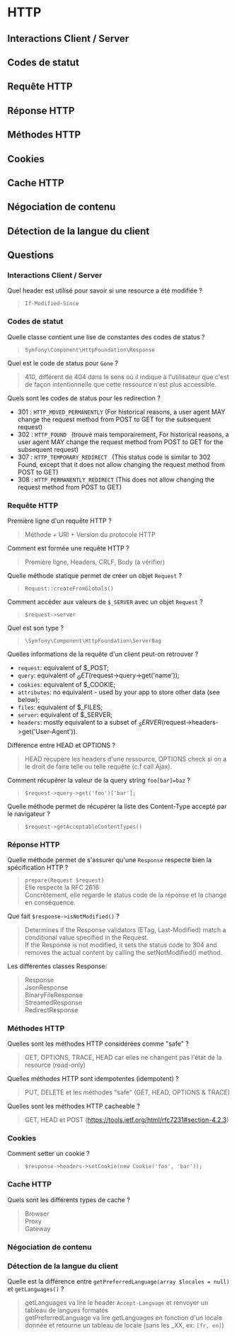 # HTTP
## Interactions Client / Server

## Codes de statut

## Requête HTTP

## Réponse HTTP

## Méthodes HTTP

## Cookies

## Cache HTTP

## Négociation de contenu

## Détection de la langue du client



##  Questions

### Interactions Client / Server
Quel header est utilisé pour savoir si une resource a été modifiée ?
> `If-Modified-Since`

### Codes de statut
Quelle classe contient une lise de constantes des codes de status ?
> `Symfony\Component\HttpFoundation\Response`

Quel est le code de status pour `Gone` ?
> 410, différent de 404 dans le sens où il indique à l'utilisateur que c'est de façon intentionnelle que cette ressource n'est plus accessible.

Quels sont les codes de status pour les redirection ?
- 301 : `HTTP_MOVED_PERMANENTLY` (For historical reasons, a user agent MAY change the request method from POST to GET for the subsequent request)  
- 302 : `HTTP_FOUND ` (trouvé mais temporairement, For historical reasons, a user agent MAY change the request method from POST to GET for the subsequent request)  
- 307 : `HTTP_TEMPORARY_REDIRECT ` (This status code is similar to 302 Found, except that it does not allow changing the request method from POST to GET)  
- 308 : `HTTP_PERMANENTLY_REDIRECT` (This does not allow changing the request method from POST to GET)  

### Requête HTTP
Première ligne d'un requête HTTP ?
> Méthode + URI + Version du protocole HTTP

Comment est formée une requête HTTP ?
> Première ligne, Headers, CRLF, Body (à vérifier)

Quelle méthode statique permet de créer un objet `Request` ?
> `Request::createFromGlobals()`

Comment accéder aux valeurs de `$_SERVER` avec un objet `Request` ?
> `$request->server`

Quel est son type ?
> `\Symfony\Component\HttpFoundation\ServerBag`

Quelles informations de la requête d'un client peut-on retrouver ?
- `request`: equivalent of $_POST;  
- `query`: equivalent of $_GET ($request->query->get('name'));  
- `cookies`: equivalent of $_COOKIE;  
- `attributes`: no equivalent - used by your app to store other data (see below);  
- `files`: equivalent of $_FILES;  
- `server`: equivalent of $_SERVER;  
- `headers`: mostly equivalent to a subset of $_SERVER ($request->headers->get('User-Agent')).  

Différence entre HEAD et OPTIONS ?
> HEAD récupère les headers d'une ressource, OPTIONS check si on a le droit de faire telle ou telle requête (c.f call Ajax).

Comment récupérer la valeur de la query string `foo[bar]=baz` ?
> `$request->query->get('foo')['bar'];`

Quelle méthode permet de récupérer la liste des Content-Type accepté par le navigateur ?
> `$request->getAcceptableContentTypes()`

### Réponse HTTP
Quelle méthode permet de s'assurer qu'une `Response` respecte bien la spécification HTTP ?
> `prepare(Request $request)`  
Elle respecte la RFC 2616  
Concrêtement, elle regarde le status code de la réponse et la change en conséquence. 

Que fait `$response->isNotModified()` ?
> Determines if the Response validators (ETag, Last-Modified) match a conditional value specified in the Request.  
If the Response is not modified, it sets the status code to 304 and removes the actual content by calling the setNotModified() method.

Les différentes classes Response:
> Response  
> JsonResponse  
> BinaryFileResponse  
> StreamedResponse  
> RedirectResponse  


### Méthodes HTTP
Quelles sont les méthodes HTTP considérées comme "safe" ?
> GET, OPTIONS, TRACE, HEAD car elles ne changent pas l'état de la resource (read-only)

Quelles méthodes HTTP sont idempotentes (idempotent) ?
> PUT, DELETE et les méthodes "safe" (GET, HEAD, OPTIONS & TRACE)

Quelles sont les méthodes HTTP cacheable ?
> GET, HEAD et POST (https://tools.ietf.org/html/rfc7231#section-4.2.3)

### Cookies
Comment setter un cookie ?
> `$response->headers->setCookie(new Cookie('foo', 'bar'));`

### Cache HTTP
Quels sont les différents types de cache ?
> Browser  
> Proxy  
> Gateway  

### Négociation de contenu

### Détection de la langue du client
Quelle est la différence entre `getPreferredLanguage(array $locales = null)` et `getLanguages()` ?
> getLanguages va lire le header `Accept-Language` et renvoyer un tableau de langues formatés  
> getPreferredLanguage va lire getLanguages en fonction d'un locale donnée et retourne un tableau de locale (sans les _XX, ex: `[fr, en]`)
